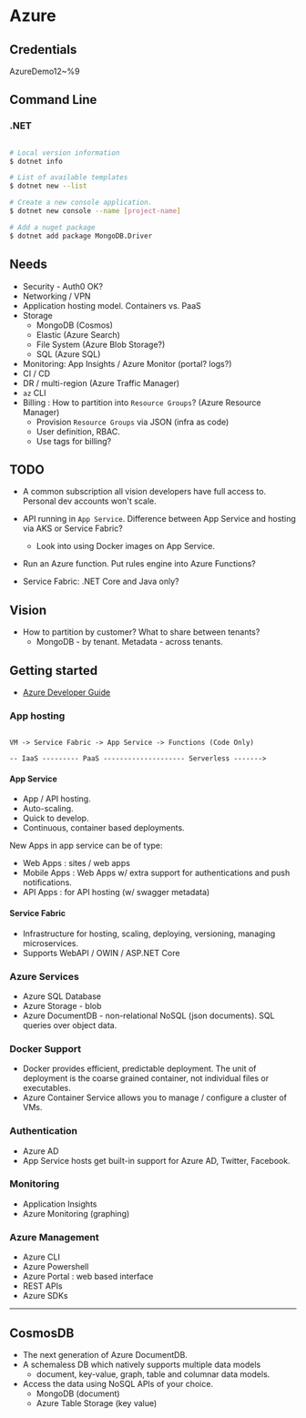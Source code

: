 # Azure

## Credentials

AzureDemo12~%9

## Command Line

### .NET

```bash

# Local version information
$ dotnet info

# List of available templates
$ dotnet new --list

# Create a new console application.
$ dotnet new console --name [project-name]

# Add a nuget package
$ dotnet add package MongoDB.Driver
```

## Needs

* Security - Auth0 OK?
* Networking / VPN
* Application hosting model. Containers vs. PaaS
* Storage
  * MongoDB (Cosmos)
  * Elastic (Azure Search)
  * File System (Azure Blob Storage?)
  * SQL (Azure SQL)
* Monitoring: App Insights / Azure Monitor (portal? logs?)
* CI / CD
* DR / multi-region (Azure Traffic Manager)
* `az` CLI
* Billing : How to partition into `Resource Groups`? (Azure Resource Manager)
  * Provision `Resource Groups` via JSON (infra as code)
  * User definition, RBAC.
  * Use tags for billing?

## TODO

* A common subscription all vision developers have full access to. Personal dev accounts won't scale.

* API running in `App Service`. Difference between App Service and hosting via AKS or Service Fabric?
  * Look into using Docker images on App Service.
* Run an Azure function. Put rules engine into Azure Functions?
* Service Fabric: .NET Core and Java only?

## Vision

* How to partition by customer? What to share between tenants?
  * MongoDB - by tenant. Metadata - across tenants.

## Getting started

* [Azure Developer Guide](https://docs.microsoft.com/en-us/azure/guides/developer/azure-developer-guide)

### App hosting

```plain

VM -> Service Fabric -> App Service -> Functions (Code Only)

-- IaaS --------- PaaS -------------------- Serverless ------->

```

#### App Service

* App / API hosting.
* Auto-scaling.
* Quick to develop.
* Continuous, container based deployments.

New Apps in app service can be of type:

* Web Apps : sites / web apps
* Mobile Apps : Web Apps w/ extra support for authentications and push notifications.
* API Apps : for API hosting (w/ swagger metadata)

#### Service Fabric

* Infrastructure for hosting, scaling, deploying, versioning, managing microservices.
* Supports WebAPI / OWIN / ASP.NET Core

### Azure Services

* Azure SQL Database
* Azure Storage - blob
* Azure DocumentDB - non-relational NoSQL (json documents). SQL queries over object data.

### Docker Support

* Docker provides efficient, predictable deployment. The unit of deployment is
  the coarse grained container, not individual files or executables.
* Azure Container Service allows you to manage / configure a cluster of VMs.

### Authentication

* Azure AD
* App Service hosts get built-in support for Azure AD, Twitter, Facebook.

### Monitoring

* Application Insights
* Azure Monitoring (graphing)

### Azure Management

* Azure CLI
* Azure Powershell
* Azure Portal : web based interface
* REST APIs
* Azure SDKs

---

## CosmosDB

* The next generation of Azure DocumentDB.
* A schemaless DB which natively supports multiple data models
  * document, key-value, graph, table and columnar data models.
* Access the data using NoSQL APIs of your choice.
  * MongoDB (document)
  * Azure Table Storage (key value)